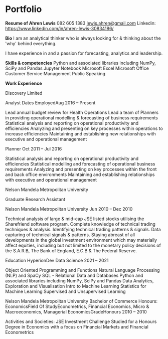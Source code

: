 # Portfolio

**Resume of Ahren Lewis**
082 605 1383
lewis.ahren@gmail.com
Linkedin: https://www.linkedin.com/in/ahren-lewis-30834186/

**Bio**
I am an analytical thinker who is always looking for & thinking about the 'why' behind everything. 

I have experience in and a passion for forecasting, analytics and leadership.

**Skills & competencies**
Python and associated libraries including NumPy, SciPy and Pandas
Jupyter Notebook
Microsoft Excel
Microsoft Office
Customer Service
Management
Public Speaking

**Work Experience**

Discovery Limited

Analyst
Dates EmployedAug 2016 – Present

Lead annual budget review for Health Operations
Lead a team of Planners in providing operational modelling & forecasting of business requirements
Statistical analysis and reporting on operational productivity and efficiencies
Analyzing and presenting on key processes within operations to increase efficiencies
Maintaining and establishing new relationships with executive and operational management

Planner
Oct 2011 – Jul 2016

Statistical analysis and reporting on operational productivity and efficiencies
Statistical modelling and forecasting of operational business requirements
Analyzing and presenting on key processes within the front and back office environments
Maintaining and establishing relationships with executive and operational management

Nelson Mandela Metropolitan University

Graduate Research Assistant

Nelson Mandela Metropolitan University
Jun 2010 – Dec 2010

Technical analysis of large & mid-cap JSE listed stocks utilising the Sharefriend software program. Complete knowledge of technical trading techniques & analysis. Identifying technical trading patterns & signals. Data capturing of technical signals & patterns. Staying abreast of all developments in the global investment environment which may materially affect equities, including but not limited to the monetary policy decisions of the S.A.R.B, The Bank of England, E.C.B & The Federal Reserve.

Education
HyperionDev
Data Science
2021 – 2021

Object Oriented Programming and Functions
Natural Language Processing (NLP) and SpaCy
SQL - Relational Data and Databases
Python and associated libraries including NumPy, SciPy and Pandas
Data Analytics, Exploration and Visualisation
Intro to Machine Learning
Statistics for Machine Learning
Supervised and Unsupervised Learning

Nelson Mandela Metropolitan University
Bachelor of Commerce Honours: EconomicsField Of StudyEconometrics, Financial Economics, Micro & Macroeconomics, Managerial EconomicsGradeHonours
2010 – 2010

Activities and Societies: JSE Investment Challenge
Studied for a Honours Degree in Economics with a focus on Financial Markets and Financial Econometrics

